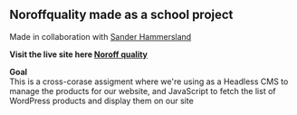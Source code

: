 ## Noroffquality made as a school project 
Made in collaboration with [Sander Hammersland](https://github.com/Sanhamm)

**Visit the live site here [Noroff quality](https://noroffqlty.netlify.app/)**

**Goal**<br/>
This is a cross-corase assigment where we're using as a Headless CMS to manage the products for our website, and JavaScript to fetch the list of WordPress products and display them on our site

